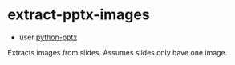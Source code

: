 # extract-pptx-images

- user [python-pptx](http://python-pptx.readthedocs.io/en/latest/index.html)

Extracts images from slides. Assumes slides only have one image.
